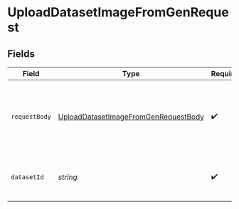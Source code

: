 # UploadDatasetImageFromGenRequest


## Fields

| Field                                                                                                   | Type                                                                                                    | Required                                                                                                | Description                                                                                             |
| ------------------------------------------------------------------------------------------------------- | ------------------------------------------------------------------------------------------------------- | ------------------------------------------------------------------------------------------------------- | ------------------------------------------------------------------------------------------------------- |
| `requestBody`                                                                                           | [UploadDatasetImageFromGenRequestBody](../../models/operations/uploaddatasetimagefromgenrequestbody.md) | :heavy_check_mark:                                                                                      | Query parameters to be provided in the request body as a JSON object                                    |
| `datasetId`                                                                                             | *string*                                                                                                | :heavy_check_mark:                                                                                      | The ID of the dataset to upload the image to.                                                           |